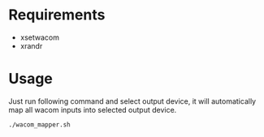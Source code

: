 # Requirements

- xsetwacom
- xrandr

# Usage

Just run following command and select output device, it will automatically map all wacom inputs into selected output device.

```
./wacom_mapper.sh
```
